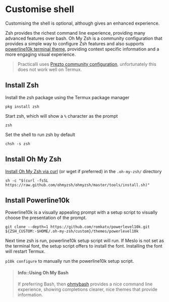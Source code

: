 # Customise shell

Customising the shell is optional, although gives an enhanced experience.

Zsh provides the richest command line experience, providing many advanced features over bash.  Oh My Zsh is a community configuration that provides a simple way to configure Zsh features and also supports [powerline10k terminal theme](https://github.com/romkatv/powerlevel10k), providing context specific information and a more engaging visual experience.

> Practicalli uses [Prezto community configuration](https://github.com/sorin-ionescu/prezto), unfortunately this does not work well on Termux.


## Install Zsh

Install the zsh package using the Termux package manager

```
pkg install zsh
```

Start zsh, which will show a `%` character as the prompt

```
zsh
```

Set the shell to run zsh by default

```
chsh -s zsh
```


## Install Oh My Zsh

[Install Oh My Zsh via curl](https://ohmyz.sh/#install) (or wget if preferred) in the `.oh-my-zsh/` directory


```shell
sh -c "$(curl -fsSL https://raw.github.com/ohmyzsh/ohmyzsh/master/tools/install.sh)"
```


## Install Powerline10k

Powerline10k is a visually appealing prompt with a setup script to visually choose the presentation of the prompt.

```
git clone --depth=1 https://github.com/romkatv/powerlevel10k.git ${ZSH_CUSTOM:-$HOME/.oh-my-zsh/custom}/themes/powerlevel10k
```

Next time zsh is run, powerline10k setup script will run.  If Meslo is not set as the terminal font, the setup script offers to install the font.  Installing the font will restart Termux.

`p10k configure` to manually run the powerline10k setup script.


<!--
## Install Prezto community configuration

Clone prezto and its sub-modules into `XDG_CONFIG_HOME/zsh` which is typically `~/.config/zsh`

```
git clone --recursive https://github.com/sorin-ionescu/prezto.git "${ZDOTDIR:-${XDG_CONFIG_HOME:-$HOME/.config}/zsh}/.zprezto"
```


Set the location of the Zsh configuration home with `$ZDOTDIR`, relative to the XDG locations

```
export ZDOTDIR="${ZDOTDIR:=$XDG_CONFIG_HOME/zsh}"
```


Create a new Zsh configuration by copying/linking the Zsh configuration files provided:

```
setopt EXTENDED_GLOB
for rcfile in "${ZDOTDIR:-$HOME}"/.zprezto/runcoms/^README.md(.N); do
  ln -s "$rcfile" "${ZDOTDIR:-$HOME}/.${rcfile:t}"
done
```

> #### Hint::Practicalli Zsh configuration
> Clone [practicalli/dotfiles](https://github.com/practicalli/dotfiles) and replace the symbolic links in `$XDG_CONFIG_HOME/zsh` with links to the respective Zsh configuration files in the cloned repository (or copy the files if you prefer)
>
> Copy or create a symbolic like for the `.p10k configuration or skip this to create your own configuration when next starting `zsh`.`


Edit `$XDG_CONFIG_HOME/.config/zsh/.zshenv` and add the following lines to enable zsh to find the prezto configuration

```
export XDG_CONFIG_HOME="${XDG_CONFIG_HOME:=$HOME/.config}"
export ZDOTDIR="${ZDOTDIR:=$XDG_CONFIG_HOME/zsh}"
```

Create a symbolic link from `$HOME/.zshenv` to `$XDG_CONFIG_HOME/.config/zsh/.zshenv` (or to the .zshenv file from [practicalli/dotfiles](https://github.com/practicalli/dotfiles))

```
ln -s $XDG_CONFIG_HOME/.config/zsh/.zshenv $HOME/.zshenv
```

Check the configuration is working by loading the .zshenv configuration

```
source "$ZDOTDIR/.zshenv"
```
 -->

> #### Info::Using Oh My Bash
> If preferring Bash, then [ohmybash](https://ohmybash.nntoan.com/) provides a nice command line experience, showing completions clearer, nice themes that provide information.
